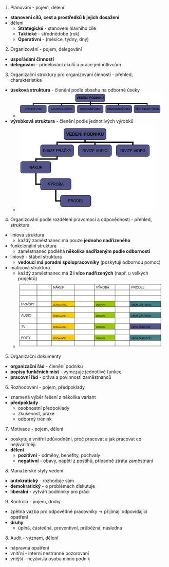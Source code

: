 1. Plánování - pojem, dělení
  - **stanovení cílů, cest a prostředků k jejich dosažení**
  - dělení
    - **Strategické** - stanovení hlavního cíle
    - **Taktické** - střednědobé (rok)
    - **Operativní** - (měsíce, týdny, dny)

2. Organizování - pojem, delegování
  - **uspořádání činností**
  - **delegování** - přidělování úkolů a práce jednotlivcům

3. Organizační struktury pro organizování činností - přehled, charakteristika
  - **úseková struktura** - členění podle obsahu na odborné úseky
    - ![img01](brezenImg/01.png)
  - **výrobková struktura** - členění podle jednotlivých výrobků
    - ![img02](brezenImg/02.png)

4. Organizování podle rozdělení pravomocí a odpovědnosti - přehled, struktura
  - liniová struktura
    - každý zaměstnanec má pouze **jednoho nadřízeného**
  - funkcionální struktura
    - zaměstnanec podléhá **několika nadřízeným podle odbornosti**
  - liniově - štábní struktura
    - **vedoucí má poradní spolupracovníky** (poskytují odbornou pomoc)
  - maticová struktura
    - každý zaměstnanec má **2 i více nadřízených** (např. u velkých projektů)
    - ![img03](brezenImg/03.png)

5. Organizační dokumenty
  - **organizační řád** - členění podniku
  - **popisy funkčních míst** - vymezuje jednotlivé funkce
  - **pracovní řád** - práva a povinnosti zaměstnanců

6. Rozhodování - pojem, předpoklady
  - znamená výběr řešení z několika variant
  - **předpoklady**
    - osobnostní předpoklady
    - zkušenost, praxe
    - odborný trénink

7. Motivace - pojem, dělení
  - poskytuje vnitřní zdůvodnění, proč pracovat a jak pracovat co nejkvalitněji
  - **dělení**
    - **pozitivní** - odměny, benefity, pochvaly
    - **negativní** - obavy, napětí z postihů, případně ztráta zaměstnání

8. Manažerské styly vedení
  - **autokratický** - rozhoduje sám
  - **demokratický** - o problémech diskutuje
  - **liberální** - vytváří podmínky pro práci

9. Kontrola - pojem, druhy
  - zpětná vazba pro odpovědné pracovníky -> přijímají odpovídající opatření
  - **druhy**
    - úplná, částeěná, preventivní, průběžná, následná

8. Audit - význam, dělení
  - nápravná opatření
  - vnitřní - interní nestranné pozorování
  - vnější - nezávislá osoba mimo podnik
  
